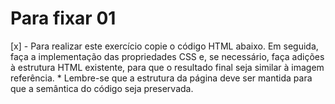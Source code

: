 # Para fixar 01
  
  [x] - Para realizar este exercício copie o código HTML abaixo. Em seguida, faça a implementação 
    das propriedades CSS e, se necessário, faça adições à estrutura HTML existente, para que o 
    resultado final seja similar à imagem referência.
      * Lembre-se que a estrutura da página deve ser mantida para que a semântica do código seja 
      preservada.
